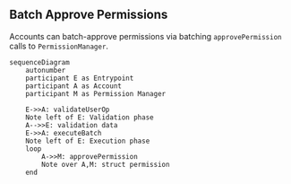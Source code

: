 ## Batch Approve Permissions

Accounts can batch-approve permissions via batching `approvePermission` calls to `PermissionManager`.

```mermaid
sequenceDiagram
    autonumber
    participant E as Entrypoint
    participant A as Account
    participant M as Permission Manager

    E->>A: validateUserOp
    Note left of E: Validation phase
    A-->>E: validation data
    E->>A: executeBatch
    Note left of E: Execution phase
    loop
        A->>M: approvePermission
        Note over A,M: struct permission
    end
```
